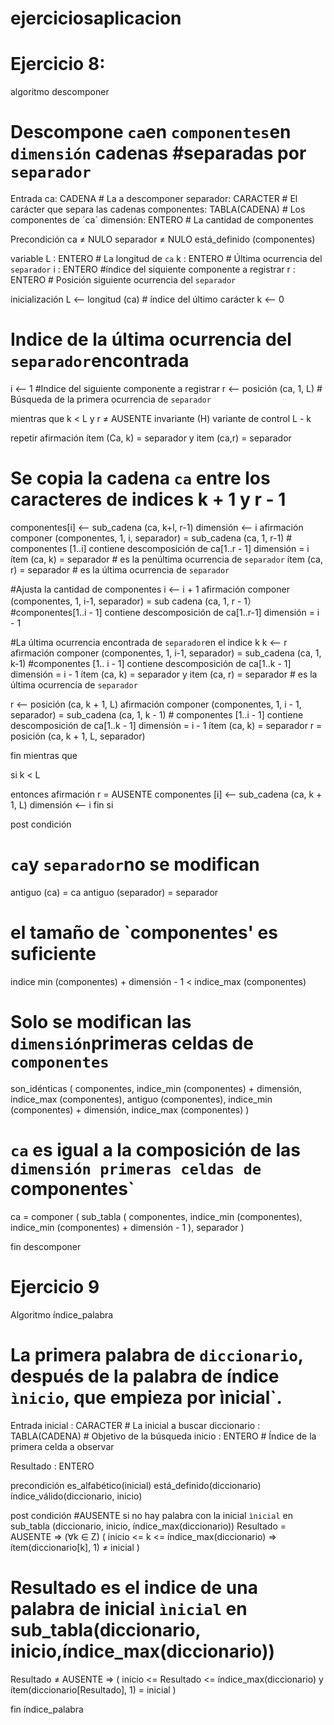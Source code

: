 # ejerciciosaplicacion
# Ejercicio 8:

algoritmo descomponer
 # Descompone `ca`en `componentes`en `dimensión` cadenas #separadas por `separador`

Entrada 
  ca: CADENA # La a descomponer
  separador: CARACTER # El carácter que separa las cadenas
  componentes: TABLA(CADENA) # Los componentes de ´ca´
  dimensión: ENTERO # La cantidad de componentes

Precondición
  ca ≠ NULO
  separador ≠ NULO
  está_definido (componentes)

variable
  L : ENTERO # La longitud de `ca`
  k : ENTERO # Última ocurrencia del `separador`
  i : ENTERO #índice del siquiente componente a registrar
  r : ENTERO # Posición siguiente ocurrencia del `separador`

inicialización
L ⟵ longitud (ca) # índice del último carácter
k ⟵ 0
  # Indice de la última ocurrencia del `separador`encontrada
i ⟵ 1 #Indice del siguiente componente a registrar
r ⟵ posición (ca, 1, L) # Búsqueda de la primera ocurrencia de `separador`

mientras que
  k < L y r ≠ AUSENTE
  invariante
    (H)
  variante de control
    L - k

repetir
  afirmación
    ítem (Ca, k) = separador y item (ca,r) = separador
  # Se copia la cadena `ca` entre los caracteres de indices k + 1 y r - 1
  componentes[i] ⟵ sub_cadena (ca, k+l, r-1)
  dimensión ⟵ i
  afirmación
    componer (componentes, 1, i, separador) = sub_cadena (ca, 1, r-1)
      # componentes [1..i] contiene descomposición de ca[1..r - 1] dimensión = i
    ítem (ca, k) = separador
      # es la penúltima ocurrencia de `separador`
    ítem (ca, r) = separador
      # es la última ocurrencia de `separador`
      
  #Ajusta la cantidad de componentes
  i ⟵ i + 1
  afirmación
    componer (componentes, 1, i-1, separador) = sub cadena (ca, 1, r - 1）
      #componentes[1..i - 1] contiene descomposición de ca[1..r-1] dimensión = i - 1
      
  #La última ocurrencia encontrada de `separador`en el indice k k ⟵ r
  afirmación
    componer (componentes, 1, i-1, separador) = sub_cadena (ca, 1, k-1)
      #componentes [1.. i - 1] contiene descomposición de ca[1..k - 1] 
    dimensión = i - 1
    ítem (ca, k) = separador y item (ca, r) = separador
      # es la última ocurrencia de `separador`
      
  r ⟵ posición (ca, k + 1, L)
  afirmación
    componer (componentes, 1, i - 1, separador) = sub_cadena (ca, 1, k - 1)
      # componentes [1..i - 1] contiene descomposición de ca[1..k - 1]
    dimensión = i - 1
    ítem (ca, k) = separador
    r = posición (ca, k + 1, L, separador)

fin mientras que

si
  k < L

entonces
  afirmación
    r = AUSENTE
  componentes [i] ⟵ sub_cadena (ca, k + 1, L)
  dimensión ⟵ i
fin si

post condición
  # `ca`y `separador`no se modifican
  antiguo (ca) = ca
  antiguo (separador) = separador
  # el tamaño de `componentes' es suficiente
  indice min (componentes) + dimensión - 1 < indice_max (componentes)
  
  # Solo se modifican las `dimensión`primeras celdas de `componentes`
  son_idénticas
  (
    componentes,
    indice_min (componentes) + dimensión,
    indice_max (componentes),
    antiguo (componentes),
    indice_min (componentes) + dimensión,
    indice_max (componentes)
  )
  
  # `ca` es igual a la composición de las `dimensión primeras celdas de `componentes`
  ca = componer 
    (
      sub_tabla
        (
          componentes,
          indice_min (componentes),
          indice_min (componentes) + dimensión - 1
        ),
      separador
    )

fin descomponer

# Ejercicio 9

Algoritmo índice_palabra
  # La primera palabra de `diccionario`, después de la palabra de índice `ìnicio`, que empieza por ìnicial`.

Entrada
  inicial : CARACTER
    # La inicial a buscar
  diccionario : TABLA(CADENA)
    # Objetivo de la búsqueda
  inicio : ENTERO
    # Índice de la primera celda a observar

Resultado : ENTERO

precondición
  es_alfabético(inicial)
  está_definido(diccionario)
  índice_válido(diccionario, inicio)

post condición
  #AUSENTE si no hay palabra con la inicial `ìnicial` en sub_tabla (diccionario, inicio, índice_max(diccionario))
  Resultado = AUSENTE => (∀k ∈ Z)
    (
      inicio <= k <= índice_max(diccionario) =>
      ítem(diccionario[k], 1) ≠ inicial
    )
  # Resultado es el indice de una palabra de inicial `ìnicial` en sub_tabla(diccionario, inicio,índice_max(diccionario))
  Resultado ≠ AUSENTE =>
    (
      inicio <= Resultado <= índice_max(diccionario)
      y
      ítem(diccionario[Resultado], 1) = inicial
    )

fin índice_palabra